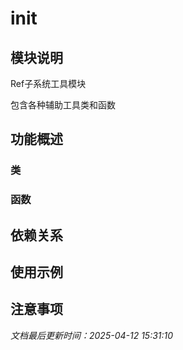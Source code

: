 # __init__

## 模块说明
Ref子系统工具模块

包含各种辅助工具类和函数

## 功能概述

### 类


### 函数


## 依赖关系

## 使用示例

## 注意事项

*文档最后更新时间：2025-04-12 15:31:10*